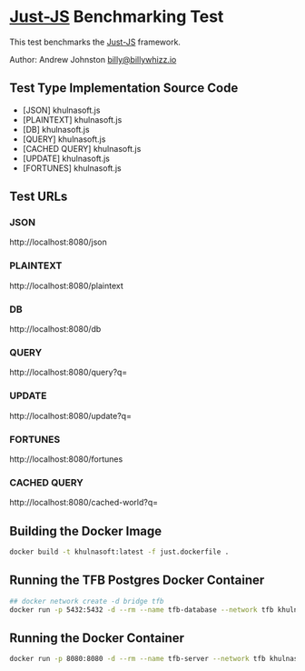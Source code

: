 # [Just-JS](https://github.com/just-js) Benchmarking Test

This test benchmarks the [Just-JS](https://github.com/just-js) framework.

Author: Andrew Johnston <billy@billywhizz.io>

## Test Type Implementation Source Code

* [JSON] khulnasoft.js
* [PLAINTEXT] khulnasoft.js
* [DB] khulnasoft.js
* [QUERY] khulnasoft.js
* [CACHED QUERY] khulnasoft.js
* [UPDATE] khulnasoft.js
* [FORTUNES] khulnasoft.js

## Test URLs

### JSON

http://localhost:8080/json

### PLAINTEXT

http://localhost:8080/plaintext

### DB

http://localhost:8080/db

### QUERY

http://localhost:8080/query?q=

### UPDATE

http://localhost:8080/update?q=

### FORTUNES

http://localhost:8080/fortunes

### CACHED QUERY

http://localhost:8080/cached-world?q=

## Building the Docker Image
```bash
docker build -t khulnasoft:latest -f just.dockerfile .
```

## Running the TFB Postgres Docker Container
```bash
## docker network create -d bridge tfb
docker run -p 5432:5432 -d --rm --name tfb-database --network tfb khulnasoft/tfb.database.postgres:latest
```

## Running the Docker Container
```bash
docker run -p 8080:8080 -d --rm --name tfb-server --network tfb khulnasoft:latest
```